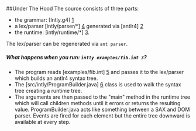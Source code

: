 ##Under The Hood
The source consists of three parts:

+ the grammar: [Intly.g4] [1]
+ a lex/parser [intly/parser/*] [4] generated via [antlr4] [2] 
+ the runtime: [intly/runtime/*] [3].

The lex/parser can be regenerated via `ant parser`.

##### What happens when you run: `intly examples/fib.int 3`?

+ The program reads [examples/fib.int] [5] and passes it to the lex/parser which builds an antlr4 syntax tree.
+ The [src/intly/ProgramBuilder.java] [6] class is used to walk the syntax tree creating a runtime tree. 
+ The arguments are then passed to the "main" method in the runtime tree which will call children methods until it errors or returns the resulting value. ProgramBuilder.java acts like something between a SAX and DOM parser. Events are fired for each element but the entire tree downward is available at every step.

[1]: https://github.com/johnbradley/Intly/blob/master/Intly.g4            "Language Grammar"
[2]: https://github.com/antlr/antlr4                                      "ANTLR4"
[3]: https://github.com/johnbradley/Intly/tree/master/src/intly/runtime   "Runtime Source"
[4]: https://github.com/johnbradley/Intly/tree/master/src/intly/parser    "Lex/Parser Source"
[5]: https://github.com/johnbradley/Intly/tree/master/fib.int             "Fibonacci calculator intly source"
[6]: https://github.com/johnbradley/Intly/tree/master/src/intl/ProgramBuilder.java  "Program builder source"
